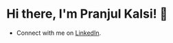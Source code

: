 # Hi there, I'm Pranjul Kalsi! 👋
- Connect with me on [LinkedIn](https://www.linkedin.com/in/pranjulkalsi/). 


<!---
pkalsi97/pkalsi97 is a ✨ special ✨ repository because its `README.md` (this file) appears on your GitHub profile.
You can click the Preview link to take a look at your changes.
--->
